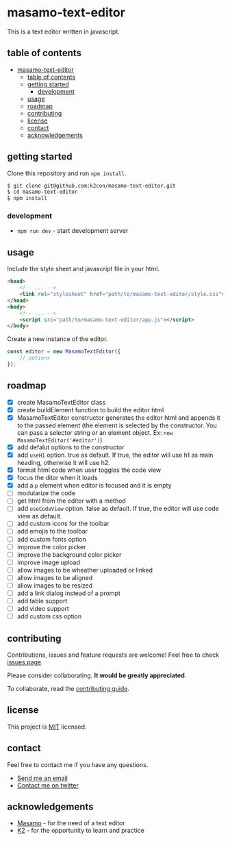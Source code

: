 # masamo-text-editor

This is a text editor written in javascript.

## table of contents

- [masamo-text-editor](#masamo-text-editor)
    - [table of contents](#table-of-contents)
    - [getting started](#getting-started)
        - [development](#development)
    - [usage](#usage)
    - [roadmap](#roadmap)
    - [contributing](#contributing)
    - [license](#license)
    - [contact](#contact)
    - [acknowledgements](#acknowledgements)

## getting started

Clone this repository and run `npm install`.

```sh
$ git clone git@github.com:k2con/masamo-text-editor.git
$ cd masamo-text-editor
$ npm install
```

### development

- `npm run dev` - start development server

## usage

Include the style sheet and javascript file in your html.

```html
<head>
    <!-- ... -->
    <link rel="stylesheet" href="path/to/masamo-text-editor/style.css">
</head>
<body>
    <!-- ... -->
    <script src="path/to/masamo-text-editor/app.js"></script>
</body>
```

Create a new instance of the editor.

```js
const editor = new MasamoTextEditor({
    // options
});
```

## roadmap

- [x] create MasamoTextEditor class
- [x] create buildElement function to build the editor html
- [x] MasamoTextEditor constructor generates the editor html and appends it to the passed element (the element is selected by the constructor. You can pass a selector string or an element object. Ex: `new MasamoTextEditor('#editor')`)
- [x] add defalut options to the constructor
- [x] add `useH1` option. true as default. If true, the editor will use h1 as main heading, otherwise it will use h2.
- [x] format html code when user toggles the code view
- [x] focus the ditor when it loads
- [x] add a `p` element when editor is focused and it is empty
- [ ] modularize the code
- [ ] get html from the editor with a method
- [ ] add `useCodeView` option. false as default. If true, the editor will use code view as default.
- [ ] add custom icons for the toolbar
- [ ] add emojis to the toolbar
- [ ] add custom fonts option
- [ ] improve the color picker
- [ ] improve the background color picker
- [ ] improve image upload
- [ ] allow images to be wheather uploaded or linked
- [ ] allow images to be aligned
- [ ] allow images to be resized
- [ ] add a link dialog instead of a prompt
- [ ] add table support
- [ ] add video support
- [ ] add custom css option

## contributing

Contributions, issues and feature requests are welcome! Feel free to check [issues page](https://github.com/k2con/masamo-text-editor/issues). 

Please consider collaborating. **It would be greatly appreciated**.

To collaborate, read the [contributing guide](CONTRIBUTING.md).

## license

This project is [MIT](LICENSE) licensed.

## contact

Feel free to contact me if you have any questions.

- [Send me an email](mailto:rincorpes@gmail.com)
- [Contact me on twitter](https://twitter.com/thehomelessdev)

## acknowledgements

- [Masamo](masamo.tech) - for the need of a text editor
- [K2](k2con.com) - for the opportunity to learn and practice
